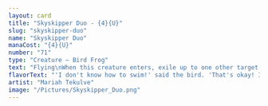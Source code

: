 ```yaml
---
layout: card
title: "Skyskipper Duo - {4}{U}"
slug: "skyskipper-duo"
name: "Skyskipper Duo"
manaCost: "{4}{U}"
number: "71"
type: "Creature — Bird Frog"
text: "Flying\nWhen this creature enters, exile up to one other target creature you control. Return it to the battlefield under its owner's control at the beginning of the next end step."
flavorText: "'I don't know how to swim!' said the bird. 'That's okay! I don't know how to fly!' laughed the frog."
artist: "Mariah Tekulve"
image: "/Pictures/Skyskipper_Duo.png"
---
```


